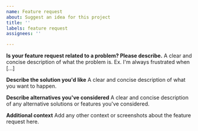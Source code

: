 ```yaml
---
name: Feature request
about: Suggest an idea for this project
title: ''
labels: feature request
assignees: ''

---
```


<!--
Note: Please only use this template to make feature requests of the `chatkit-client-js` SDK. Please direct more general feature requests for Chatkit itself to [chatkit-features@pusher.com](mailto:chatkit-features@pusher.com). For general queries dedicated support is always available at [support.pusher.com](https://support.pusher.com) and [support@pusher.com](mailto:support@pusher.com).
-->

**Is your feature request related to a problem? Please describe.**
A clear and concise description of what the problem is. Ex. I'm always frustrated when [...]

**Describe the solution you'd like**
A clear and concise description of what you want to happen.

**Describe alternatives you've considered**
A clear and concise description of any alternative solutions or features you've considered.

**Additional context**
Add any other context or screenshots about the feature request here.
